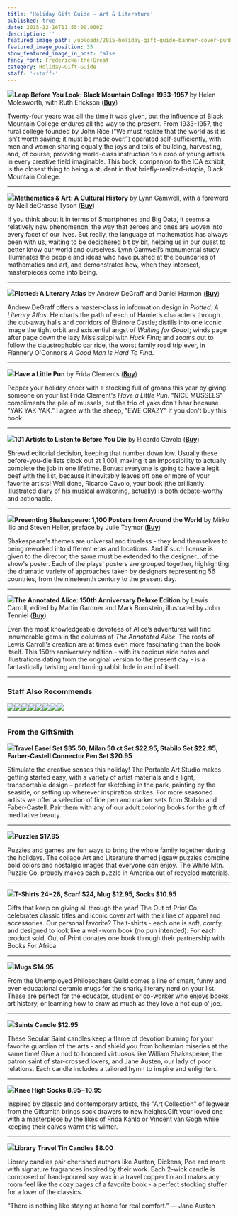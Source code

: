```yaml
---
title: 'Holiday Gift Guide — Art & Literature'
published: true
date: 2015-12-16T11:55:00.000Z
description: ''
featured_image_path: /uploads/2015-holiday-gift-guide-banner-cover-punbook.jpg
featured_image_position: 35
show_featured_image_in_post: false
fancy_font: Fredericka+the+Great
category: Holiday-Gift-Guide
staff: '-staff-'
---
```


**[![](/uploads/9780300211917.jpg)](https://www.brooklinebooksmith-shop.com/book/9780300211917)Leap Before You Look: Black Mountain College 1933-1957** by Helen Molesworth, with Ruth Erickson ([**Buy**](https://www.brooklinebooksmith-shop.com/book/9780300211917))

Twenty-four years was all the time it was given, but the influence of Black Mountain College endures all the way to the present. From 1933-1957, the rural college founded by John Rice (“We must realize that the world as it is isn't worth saving; it must be made over.”) operated self-sufficiently, with men and women sharing equally the joys and toils of building, harvesting, and, of course, providing world-class instruction to a crop of young artists in every creative field imaginable. This book, companion to the ICA exhibit, is the closest thing to being a student in that briefly-realized-utopia, Black Mountain College.

---

**[![](/uploads/9780691165288.jpg)](https://www.brooklinebooksmith-shop.com/book/9780691165288)Mathematics & Art: A Cultural History** by Lynn Gamwell, with a foreword by Neil deGrasse Tyson ([**Buy**](https://www.brooklinebooksmith-shop.com/book/9780691165288))

If you think about it in terms of Smartphones and Big Data, it seems a relatively new phenomenon, the way that zeroes and ones are woven into every facet of our lives. But really, the language of mathematics has always been with us, waiting to be deciphered bit by bit, helping us in our quest to better know our world and ourselves. Lynn Gamwell’s monumental study illuminates the people and ideas who have pushed at the boundaries of mathematics and art, and demonstrates how, when they intersect, masterpieces come into being.

---

**[![](/uploads/9781936976867.jpg)](https://www.brooklinebooksmith-shop.com/book/9781936976867)Plotted: A Literary Atlas** by Andrew DeGraff and Daniel Harmon ([**Buy**](https://www.brooklinebooksmith-shop.com/book/9781936976867))

Andrew DeGraff offers a master-class in information design in *Plotted: A Literary Atlas*. He charts the path of each of Hamlet’s characters through the cut-away halls and corridors of Elsinore Castle; distills into one iconic image the tight orbit and existential angst of *Waiting for Godot*; winds page after page down the lazy Mississippi with&nbsp;*Huck Finn*; and zooms out to follow the claustrophobic car ride, the worst family road trip ever, in Flannery O'Connor’s *A Good Man Is Hard To Find*.

---

**[![](/uploads/9781452144160.jpg)](https://www.brooklinebooksmith-shop.com/book/9781452144160)Have a Little Pun** by Frida Clements ([**Buy**](https://www.brooklinebooksmith-shop.com/book/9781452144160))

Pepper your holiday cheer with a stocking full of groans this year by giving someone on your list Frida Clement's *Have a Little Pun*. "NICE MUSSELS" compliments the pile of mussels, but the trio of yaks don't hear because "YAK YAK YAK.” I agree with the sheep, "EWE CRAZY" if you don't buy this book.

---

**[![](/uploads/9781910620007.jpg)](https://www.brooklinebooksmith-shop.com/book/9781910620007)101 Artists to Listen to Before You Die** by Ricardo Cavolo ([**Buy**](https://www.brooklinebooksmith-shop.com/book/9781910620007))

Shrewd editorial decision, keeping that number down low. Usually these before-you-die lists clock out at 1,001, making it an impossibility to actually complete the job in one lifetime. Bonus: everyone is going to have a legit beef with the list, because it inevitably leaves off one or more of your favorite artists! Well done, Ricardo Cavolo, your book (the brilliantly illustrated diary of his musical awakening, actually) is both debate-worthy and actionable.

---

**[![](/uploads/9781616892920.jpg)](https://www.brooklinebooksmith-shop.com/book/9781616892920)Presenting Shakespeare: 1,100 Posters from Around the World** by Mirko Ilic and Steven Heller, preface by Julie Taymor ([**Buy**](https://www.brooklinebooksmith-shop.com/book/9781616892920))

Shakespeare's themes are universal and timeless - they lend themselves to being reworked into different eras and locations. And if such license is given to the director, the same must be extended to the designer…of the show's poster. Each of the plays' posters are grouped together, highlighting the dramatic variety of approaches taken by designers representing 56 countries, from the nineteenth century to the present day.

---

**[![](/uploads/9780393245431.jpg)](https://www.brooklinebooksmith-shop.com/book/9780393245431)The Annotated Alice: 150th Anniversary Deluxe Edition** by Lewis Carroll, edited by Martin Gardner and Mark Burnstein, illustrated by John Tenniel ([**Buy**](https://www.brooklinebooksmith-shop.com/book/9780393245431))

Even the most knowledgeable devotees of Alice’s adventures will find innumerable gems in the columns of *The Annotated Alice*. The roots of Lewis Carroll's creation are at times even more fascinating than the book itself. This 150th anniversary edition - with its copious side notes and illustrations dating from the original version to the present day - is a fantastically twisting and turning rabbit hole in and of itself.

---

### Staff Also Recommends

[![](/uploads/9781631910012.jpg)](https://www.brooklinebooksmith-shop.com/book/9781631910012)[![](/uploads/9783836532297.jpg)](https://www.brooklinebooksmith-shop.com/book/9783836532297)[![](/uploads/9780871404565.jpg)](https://www.brooklinebooksmith-shop.com/book/9780871404565)[![](/uploads/9781784781767.jpg)](https://www.brooklinebooksmith-shop.com/book/9781784781767)[![](/uploads/9780547485850.jpg)](https://www.brooklinebooksmith-shop.com/book/9780547485850)[![](/uploads/9781631490712.jpg)](https://www.brooklinebooksmith-shop.com/book/9781631490712)[![](/uploads/9780762458684.jpg)](https://www.brooklinebooksmith-shop.com/book/9780762458684)[![](/uploads/9780805212655.jpg)](https://www.brooklinebooksmith-shop.com/book/9780805212655)

---

### From the GiftSmith

**![](/uploads/2006bf3a-a355-11e5-8ba3-0ba4395656fe.jpeg)Travel Easel Set $35.50, Milan 50 ct Set $22.95, Stabilo Set $22.95, Farber-Castell Connector Pen Set $20.95**

Stimulate the creative senses this holiday! The Portable Art Studio makes getting started easy, with a variety of artist materials and a light, transportable design – perfect for sketching in the park, painting by the seaside, or setting up wherever inspiration strikes. For more seasoned artists we offer a selection of fine pen and marker sets from Stabilo and Faber-Castell. Pair them with any of our adult coloring books for the gift of meditative beauty.

---

**![](/uploads/15d19742-a355-11e5-9861-258816e77fe9.jpeg)Puzzles $17.95**

Puzzles and games are fun ways to bring the whole family together during the holidays. The collage Art and Literature themed jigsaw puzzles combine bold colors and nostalgic images that everyone can enjoy. The White Mtn. Puzzle Co. proudly makes each puzzle in America out of recycled materials.

---

**![](/uploads/139a185a-a355-11e5-81b7-fd23c8ba0de4.jpeg)T-Shirts $24-$28, Scarf $24, Mug $12.95, Socks $10.95**

Gifts that keep on giving all through the year! The Out of Print Co. celebrates classic titles and iconic cover art with their line of apparel and accessories. Our personal favorite? The t-shirts - each one is soft, comfy, and designed to look like a well-worn book (no pun intended). For each product sold, Out of Print donates one book through their partnership with Books For Africa.

---

**![](/uploads/19d5c0de-a355-11e5-89ba-de630734c048.jpeg)Mugs $14.95**

From the Unemployed Philosophers Guild comes a line of smart, funny and even educational ceramic mugs for the snarky literary nerd on your list. These are perfect for the educator, student or co-worker who enjoys books, art history, or learning how to draw as much as they love a hot cup o' joe.

---

**![](/uploads/1b6ade70-a355-11e5-966c-09b565d08e6e.jpeg)Saints Candle $12.95**

These Secular Saint candles keep a flame of devotion burning for your favorite guardian of the arts - and shield you from bohemian miseries at the same time! Give a nod to honored virtuosos like William Shakespeare, the patron saint of star-crossed lovers, and Jane Austen, our lady of poor relations. Each candle includes a tailored hymn to inspire and enlighten.

---

**![](/uploads/14c47d42-a355-11e5-8cab-802d98c83738.jpeg)Knee High Socks $8.95-$10.95**

Inspired by classic and contemporary artists, the "Art Collection" of legwear from the Giftsmith brings sock drawers to new heights.Gift your loved one with a masterpiece by the likes of Frida Kahlo or Vincent van Gogh while keeping their calves warm this winter.

---

**![](/uploads/1e47cf90-a355-11e5-9fe4-c909b7cb3e0a.jpeg)Library Travel Tin Candles $8.00**

Library candles pair cherished authors like Austen, Dickens, Poe and more with signature fragrances inspired by their work. Each 2-wick candle is composed of hand-poured soy wax in a travel copper tin and makes any room feel like the cozy pages of a favorite book - a perfect stocking stuffer for a lover of the classics.

“There is nothing like staying at home for real comfort.” — Jane Austen
